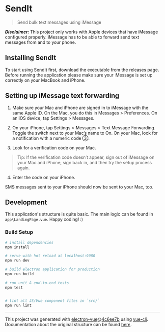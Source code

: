 # SendIt

> Send bulk text messages using iMessage

***Disclaimer:*** This project only works with Apple devices that have iMessage configured properly. iMessage has to be able to forward send text messages from and to your phone. 

## Installing SendIt
To start using SendIt first, download the executable from the releases page. Before running the application please make sure your iMessage is set up correctly on your MacBook and iPhone.

## Setting up iMessage text forwarding
1. Make sure your Mac and iPhone are signed in to iMessage with the same Apple ID. On the Mac, you do this in Messages > Preferences. On an iOS device, tap Settings > Messages.

2. On your iPhone, tap Settings > Messages > Text Message Forwarding. Toggle the switch next to your Mac’s name to On.
On your Mac, look for a notification with a numeric code ③.
3. Look for a verification code on your Mac.
> Tip: If the verification code doesn’t appear, sign out of iMessage on your Mac and iPhone, sign back in, and then try the setup process again.

4. Enter the code on your iPhone.

SMS messages sent to your iPhone should now be sent to your Mac, too.

## Development
This application's structure is quite basic. The main logic can be found in `app\LandingPage.vue`. Happy coding! :)
### Build Setup

``` bash
# install dependencies
npm install

# serve with hot reload at localhost:9080
npm run dev

# build electron application for production
npm run build

# run unit & end-to-end tests
npm test


# lint all JS/Vue component files in `src/`
npm run lint

```

---

This project was generated with [electron-vue](https://github.com/SimulatedGREG/electron-vue)@[4c6ee7b](https://github.com/SimulatedGREG/electron-vue/tree/4c6ee7bf4f9b4aa647a22ec1c1ca29c2e59c3645) using [vue-cli](https://github.com/vuejs/vue-cli). Documentation about the original structure can be found [here](https://simulatedgreg.gitbooks.io/electron-vue/content/index.html).
